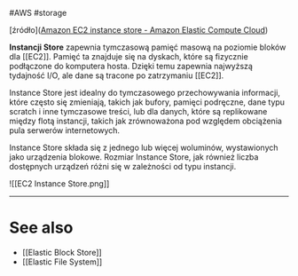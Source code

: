 #AWS #storage 

[źródło]([Amazon EC2 instance store - Amazon Elastic Compute Cloud](https://docs.aws.amazon.com/AWSEC2/latest/UserGuide/InstanceStorage.html#instance-store-volumes))

**Instancji Store** zapewnia tymczasową pamięć masową na poziomie bloków dla [[EC2]]. Pamięć ta znajduje się na dyskach, które są fizycznie podłączone do komputera hosta. Dzięki temu zapewnia najwyższą tydajność I/O, ale dane są tracone po zatrzymaniu [[EC2]]. 

Instance Store jest idealny do tymczasowego przechowywania informacji, które często się zmieniają, takich jak bufory, pamięci podręczne, dane typu scratch i inne tymczasowe treści, lub dla danych, które są replikowane między flotą instancji, takich jak zrównoważona pod względem obciążenia pula serwerów internetowych.

Instance Store składa się z jednego lub więcej woluminów, wystawionych jako urządzenia blokowe. Rozmiar Instance Store, jak również liczba dostępnych urządzeń różni się w zależności od typu instancji.

![[EC2 Instance Store.png]]

---
# See also

- [[Elastic Block Store]]
- [[Elastic File System]]
